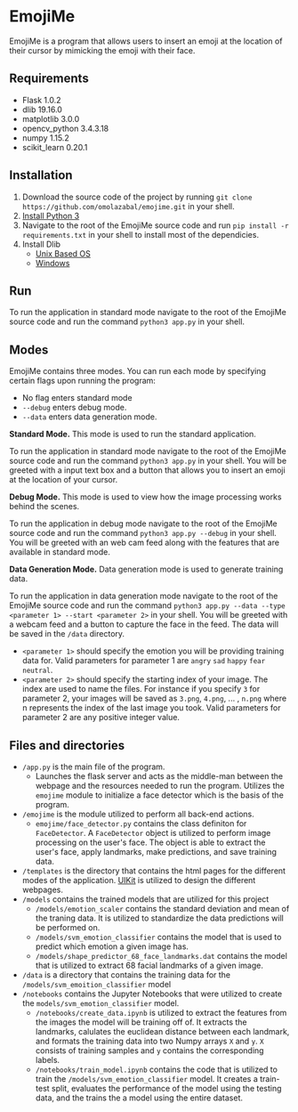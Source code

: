 # EmojiMe
EmojiMe is a program that allows users to insert an emoji at the location of their cursor by mimicking the emoji with their face.

## Requirements
  - Flask 1.0.2
  - dlib 19.16.0
  - matplotlib 3.0.0
  - opencv_python 3.4.3.18
  - numpy 1.15.2
  - scikit_learn 0.20.1

## Installation  
1. Download the source code of the project by running `git clone https://github.com/omolazabal/emojime.git` in your shell.
2. [Install Python 3](https://www.python.org/downloads/)
3. Navigate to the root of the EmojiMe source code and run `pip install -r requirements.txt` in your shell to install most of the dependicies.
4. Install Dlib
    - [Unix Based OS](https://www.learnopencv.com/install-dlib-on-macos/)
    - [Windows](https://www.learnopencv.com/install-dlib-on-windows/)
    
## Run
To run the application in standard mode navigate to the root of the EmojiMe source code and run the command `python3 app.py` in your shell.

## Modes
EmojiMe contains three modes. You can run each mode by specifying certain flags upon running the program:
 - No flag enters standard mode
 - `--debug` enters debug mode.
 - `--data` enters data generation mode.

**Standard Mode.** This mode is used to run the standard application.

To run the application in standard mode navigate to the root of the EmojiMe source code and run the command `python3 app.py` in your shell. You will be greeted with a input text box and a button that allows you to insert an emoji at the location of your cursor. 

**Debug Mode.** This mode is used to view how the image processing works behind the scenes.  

To run the application in debug mode navigate to the root of the EmojiMe source code and run the command `python3 app.py --debug` in your shell. You will be greeted with an web cam feed along with the features that are available in standard mode.

**Data Generation Mode.** Data generation mode is used to generate training data.  

To run the application in data generation mode navigate to the root of the EmojiMe source code and run the command `python3 app.py --data --type <parameter 1> --start <parameter 2>` in your shell. You will be greeted with a webcam feed and a button to capture the face in the feed. The data will be saved in the `/data` directory.
 - `<parameter 1>` should specify the emotion you will be providing training data for. Valid parameters for parameter 1 are `angry` `sad` `happy` `fear` `neutral`.
  - `<parameter 2>` should specify the starting index of your image. The index are used to name the files. For instance if you specify `3` for parameter 2, your images will be saved as `3.png`, `4.png`, ... , `n.png` where n represents the index of the last image you took. Valid parameters for parameter 2 are any positive integer value.
 
## Files and directories
  - `/app.py` is the main file of the program.
    - Launches the flask server and acts as the middle-man between the webpage and the resources needed to run the program. Utilizes the `emojime` module to initialize a face detector which is the basis of the program. 
  - `/emojime` is the module utilized to perform all back-end actions.
    - `emojime/face_detector.py` contains the class definiton for `FaceDetector`. A `FaceDetector` object is utilized to perform image processing on the user's face. The object is able to extract the user's face, apply landmarks, make predictions, and save training data.
  - `/templates` is the directory that contains the html pages for the different modes of the application. [UIKit](https://getuikit.com/) is utilized to design the different webpages.
  - `/models` contains the trained models that are utilized for this project
    - `/models/emotion_scaler` contains the standard deviation and mean of the traning data. It is utilized to standardize the data predictions will be performed on.
    - `/models/svm_emotion_classifier` contains the model that is used to predict which emotion a given image has. 
    - `/models/shape_predictor_68_face_landmarks.dat` contains the model that is utilized to extract 68 facial landmarks of a given image.
  - `/data` is a directory that contains the training data for the `/models/svm_emoition_classifier` model
  - `/notebooks` contains the Jupyter Notebooks that were utilized to create the `models/svm_emotion_classifier` model.
    - `/notebooks/create_data.ipynb` is utilized to extract the features from the images the model will be training off of. It extracts the landmarks, calulates the euclidean distance between each landmark, and formats the training data into two Numpy arrays `X` and `y`. `X` consists of training samples and `y` contains the corresponding labels.
    - `/notebooks/train_model.ipynb` contains the code that is utilized to train the `/models/svm_emotion_classifier` model. It creates a train-test split, evaluates the performance of the model using the testing data, and the trains the a model using the entire dataset.
  
